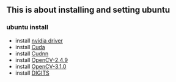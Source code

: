 ## This is about installing and setting ubuntu

### ubuntu install
* install [nvidia driver](doc/nvidia-driver/nvidia-driver.md)
* install [Cuda](doc/cuda/cuda.md)
* install [Cudnn](doc/cudnn/cudnn.md)
* install [OpenCV-2.4.9](doc/opencv-249/opencv-249.md)
* install [OpenCV-3.1.0](doc/opencv3-1-0/opencv310.md)
* install [DIGITS](doc/digits/digits.md)
